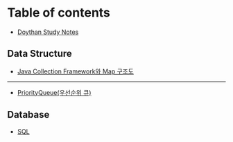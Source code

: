 # Table of contents

* [Doythan Study Notes](README.md)

## Data Structure

* [Java Collection Framework와 Map 구조도](data-structure/java-collection-framework-map.md)

***

* [PriorityQueue(우선순위 큐)](priorityqueue.md)

## Database

* [SQL](database/sql.md)
